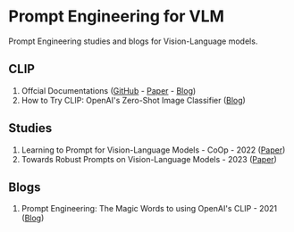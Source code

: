 # Prompt Engineering for VLM
Prompt Engineering studies and blogs for Vision-Language models.

## CLIP
1. Offcial Documentations ([GitHub](https://arxiv.org/pdf/2103.00020.pdf) - [Paper](https://github.com/openai/CLIP) - [Blog](https://openai.com/research/clip))
2. How to Try CLIP: OpenAI's Zero-Shot Image Classifier ([Blog](https://blog.roboflow.com/how-to-use-openai-clip))

## Studies
1. Learning to Prompt for Vision-Language Models - CoOp - 2022 ([Paper](https://arxiv.org/pdf/2109.01134.pdf))
2. Towards Robust Prompts on Vision-Language Models - 2023 ([Paper](https://arxiv.org/pdf/2304.08479.pdf))

## Blogs
1. Prompt Engineering: The Magic Words to using OpenAI's CLIP - 2021 ([Blog](https://blog.roboflow.com/openai-clip-prompt-engineering))
   

